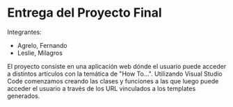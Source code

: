 # Entrega del Proyecto Final

Integrantes:

* Agrelo, Fernando
* Leslie, Milagros


El proyecto consiste en una aplicación web dónde el usuario puede acceder a distintos artículos con la temática de "How To...". 
Utilizando Visual Studio Code comenzamos creando las clases y funciones a las que luego puede acceder el usuario a través de los URL vinculados a los templates generados. 
